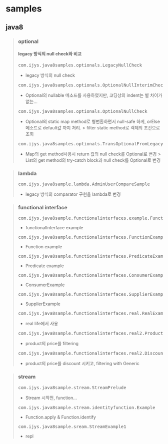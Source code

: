 samples
=======

java8
-----

> ### optional
> #### legacy 방식의 null check와 비교
> <pre>com.ijys.java8samples.optionals.LegacyNullCheck</pre>
> * legacy 방식의 null check
> <pre>com.ijys.java8samples.optionals.OptionalNullInterimCheck</pre>
> * Optional의 nullable 메소드를 사용하였지만, 코딩상의 indent는 별 차이가 없는...
> <pre>com.ijys.java8samples.optionals.OptionalNullCheck</pre>
> * Optional의 static map method로 형변환하면서 null-safe 하게, orElse 메소드로 default값 까지 처리.
    > filter static method로 객체의 조건으로 조회
> <pre>com.ijys.java8samples.optionals.TransOptionalFromLegacy</pre>
> * Map의 get method사용시 return 값의 null check를 Optional로 변경
    > List의 get method의 try-catch block과 null check를 Optional로 변경

> ### lambda
> <pre>com.ijys.java8sample.lambda.AdminUserCompareSample</pre>
> * legacy 방식의 comparator 구현을 lambda로 변경

> ### functional interface
> <pre>com.ijys.java8sample.functionalinterfaces.example.FunctionalInterfaceEx</pre>
> * functionalInterface example
> <pre>com.ijys.java8sample.functionalinterfaces.FunctionExample</pre>
> * Function example
> <pre>com.ijys.java8sample.functionalinterfaces.PredicateExample</pre>
> * Predicate example
> <pre>com.ijys.java8sample.functionalinterfaces.ConsumerExample</pre>
> * ConsumerExample
> <pre>com.ijys.java8sample.functionalinterfaces.SupplierExample</pre>
> * SupplierExample
> <pre>com.ijys.java8sample.functionalinterfaces.real.RealExample</pre>
> * real life에서 사용
> <pre>com.ijys.java8sample.functionalinterfaces.real2.ProductExample</pre>
> * product의 price를 filtering
> <pre>com.ijys.java8sample.functionalinterfaces.real2.DiscountedProductExample</pre>
> * product의 price를 discount 시키고, filtering with Generic

> ### stream
> <pre>com.ijys.java8sample.stream.StreamPrelude</pre>
> * Stream 시작전, function...
> <pre>com.ijys.java8sample.stream.identityfunction.Example</pre>
> * Function.apply & Function.identify
> <pre>com.ijys.java8sample.sream.StreamExample1</pre>
> * repl
> 